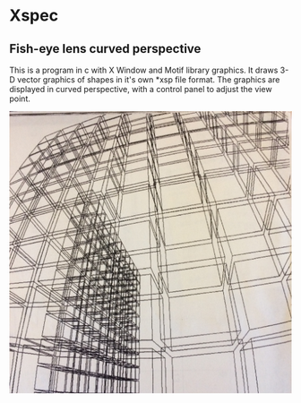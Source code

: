 # Xspec
Fish-eye lens curved perspective
--------------------------------
This is a program in c with X Window and Motif library graphics.
It draws 3-D vector graphics of shapes in it's own *xsp file format.
The graphics are displayed in curved perspective, with a control panel to adjust the view point.

![screenshot](https://github.com/bitslayer42/Xspec/raw/master/Xspec_lg.JPG)
